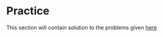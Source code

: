 # Practice

This section will contain solution to the problems given [here](https://codeforces.com/contest/1170)